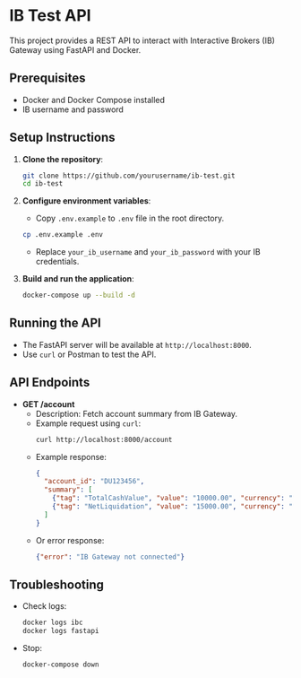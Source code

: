 # IB Test API

This project provides a REST API to interact with Interactive Brokers (IB) Gateway using FastAPI and Docker.

## Prerequisites
- Docker and Docker Compose installed
- IB username and password

## Setup Instructions
1. **Clone the repository**:
   ```bash
   git clone https://github.com/yourusername/ib-test.git
   cd ib-test
   ```

2. **Configure environment variables**:
   - Copy `.env.example` to  `.env` file in the root directory.
    ```bash
    cp .env.example .env
    ```
   - Replace `your_ib_username` and `your_ib_password` with your IB credentials.

3. **Build and run the application**:
   ```bash
   docker-compose up --build -d
   ```

## Running the API
- The FastAPI server will be available at `http://localhost:8000`.
- Use `curl` or Postman to test the API.

## API Endpoints
- **GET /account**
  - Description: Fetch account summary from IB Gateway.
  - Example request using `curl`:
    ```bash
    curl http://localhost:8000/account
    ```
  - Example response:
    ```json
    {
      "account_id": "DU123456",
      "summary": [
        {"tag": "TotalCashValue", "value": "10000.00", "currency": "USD"},
        {"tag": "NetLiquidation", "value": "15000.00", "currency": "USD"}
      ]
    }
    ```
  - Or error response:
    ```json
    {"error": "IB Gateway not connected"}
    ```

## Troubleshooting
- Check logs:
  ```bash
  docker logs ibc
  docker logs fastapi
  ```
  
- Stop:
  ```bash
  docker-compose down
  ```
